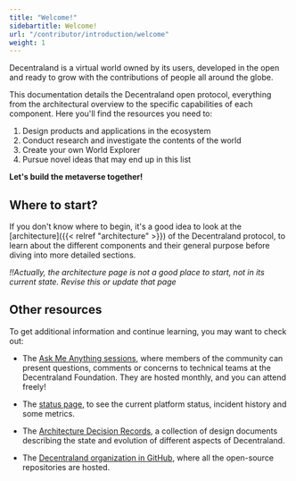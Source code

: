 ```yaml
---
title: "Welcome!"
sidebartitle: Welcome!
url: "/contributor/introduction/welcome"
weight: 1
---
```


Decentraland is a virtual world owned by its users, developed in the open and ready to grow with
the contributions of people all around the globe.

This documentation details the Decentraland open protocol, everything from the architectural
overview to the specific capabilities of each component. Here you'll find the resources
you need to:

1. Design products and applications in the ecosystem
2. Conduct research and investigate the contents of the world
3. Create your own World Explorer
4. Pursue novel ideas that may end up in this list

**Let's build the metaverse together!**

## Where to start?

If you don't know where to begin, it's a good idea to look at the [architecture]({{< relref "architecture" >}}) of the Decentraland protocol, to learn about the different components and their general purpose before diving into more detailed sections.

_!!Actually, the architecture page is not a good place to start, not in its current state. Revise this or update that page_

## Other resources

To get additional information and continue learning, you may want to check out:

- The [Ask Me Anything sessions](https://www.notion.so/decentraland/Decentraland-Foundation-Technical-AMA-230fcf1ca1ec4d49922744fe91e6995d?d=8508f4ca20eb4623b578feb235f86cef#bff4e53f1c664d66802e4770f46b959c), where members of the community can present questions, comments or concerns to technical teams at the Decentraland Foundation. They are hosted monthly, and you can attend freely!

- The [status page](https://status.decentraland.org/), to see the current platform status, incident history and some metrics.

- The [Architecture Decision Records](https://adr.decentraland.org/), a collection of design documents describing the state and evolution of different aspects of Decentraland.

- The [Decentraland organization in GitHub](https://github.com/decentraland), where all the open-source repositories are hosted.

 
